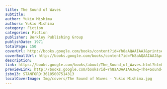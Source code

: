 ```yaml
---
title: The Sound of Waves
subtitle: 
author: Yukio Mishima
authors: Yukio Mishima
category: Fiction
categories: Fiction
publisher: Berkley Publishing Group
publishDate: 1971
totalPage: 150
coverUrl: http://books.google.com/books/content?id=Yh8aAQAAIAAJ&printsec=frontcover&img=1&zoom=1&source=gbs_api
coverSmallUrl: http://books.google.com/books/content?id=Yh8aAQAAIAAJ&printsec=frontcover&img=1&zoom=5&source=gbs_api
description: 
link: https://books.google.com/books/about/The_Sound_of_Waves.html?hl=&id=Yh8aAQAAIAAJ
previewLink: http://books.google.com/books?id=Yh8aAQAAIAAJ&q=The+Sound+of+Waves&dq=The+Sound+of+Waves&hl=&as_pt=BOOKS&cd=1&source=gbs_api
isbn13: STANFORD:36105007514313
localCoverImage: Img/covers/The Sound of Waves - Yukio Mishima.jpg
---
```


